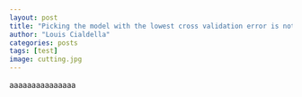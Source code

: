 ```yaml
---
layout: post
title: "Picking the model with the lowest cross validation error is not enough"
author: "Louis Cialdella"
categories: posts
tags: [test]
image: cutting.jpg
---
```


aaaaaaaaaaaaaaa
